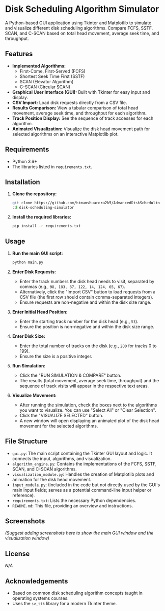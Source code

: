 # Disk Scheduling Algorithm Simulator

A Python-based GUI application using Tkinter and Matplotlib to simulate and visualize different disk scheduling algorithms. Compare FCFS, SSTF, SCAN, and C-SCAN based on total head movement, average seek time, and throughput.

## Features

* **Implemented Algorithms:**
    * First-Come, First-Served (FCFS)
    * Shortest Seek Time First (SSTF)
    * SCAN (Elevator Algorithm)
    * C-SCAN (Circular SCAN)
* **Graphical User Interface (GUI):** Built with Tkinter for easy input and display.
* **CSV Import:** Load disk requests directly from a CSV file.
* **Results Comparison:** View a tabular comparison of total head movement, average seek time, and throughput for each algorithm.
* **Track Position Display:** See the sequence of track accesses for each algorithm.
* **Animated Visualization:** Visualize the disk head movement path for selected algorithms on an interactive Matplotlib plot.

## Requirements

* Python 3.6+
* The libraries listed in `requirements.txt`.

## Installation

1.  **Clone the repository:**
    ```bash
    git clone https://github.com/himanshuarora2k5/AdvancedDiskSchedulingSimulator
    cd disk-scheduling-simulator
    ```

2.  **Install the required libraries:**
    ```bash
    pip install -r requirements.txt
    ```

## Usage

1.  **Run the main GUI script:**
    ```bash
    python main.py
    ```

2.  **Enter Disk Requests:**
    * Enter the track numbers the disk head needs to visit, separated by commas (e.g., `98, 183, 37, 122, 14, 124, 65, 67`).
    * Alternatively, click the "Import CSV" button to load requests from a CSV file (the first row should contain comma-separated integers).
    * Ensure requests are non-negative and within the disk size range.

3.  **Enter Initial Head Position:**
    * Enter the starting track number for the disk head (e.g., `53`).
    * Ensure the position is non-negative and within the disk size range.

4.  **Enter Disk Size:**
    * Enter the total number of tracks on the disk (e.g., `200` for tracks 0 to 199).
    * Ensure the size is a positive integer.

5.  **Run Simulation:**
    * Click the "RUN SIMULATION & COMPARE" button.
    * The results (total movement, average seek time, throughput) and the sequence of track visits will appear in the respective text areas.

6.  **Visualize Movement:**
    * After running the simulation, check the boxes next to the algorithms you want to visualize. You can use "Select All" or "Clear Selection".
    * Click the "VISUALIZE SELECTED" button.
    * A new window will open displaying an animated plot of the disk head movement for the selected algorithms.

## File Structure

* `gui.py`: The main script containing the Tkinter GUI layout and logic. It connects the input, algorithms, and visualization.
* `algorithm_engine.py`: Contains the implementations of the FCFS, SSTF, SCAN, and C-SCAN algorithms.
* `visualization_module.py`: Handles the creation of Matplotlib plots and animation for the disk head movement.
* `input_module.py`: (Included in the code but not directly used by the GUI's main input fields; serves as a potential command-line input helper or reference).
* `requirements.txt`: Lists the necessary Python dependencies.
* `README.md`: This file, providing an overview and instructions.

## Screenshots

*(Suggest adding screenshots here to show the main GUI window and the visualization window)*

## License

*N/A*

## Acknowledgements

* Based on common disk scheduling algorithm concepts taught in operating systems courses.
* Uses the `sv_ttk` library for a modern Tkinter theme.
